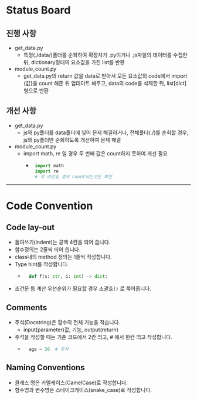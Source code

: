 # Status Board
## 진행 사항
- get_data.py
    - 특정(./data/)폴더를 순회하여 확장자가 .py이거나 .js파일의 데이터를 수집한 뒤, dictionary형태의 요소값을 가진 list를 반환
- module_count.py
    - get_data.py의 return 값을 data로 받아서 모든 요소값의 code에서 import {값}을 count 해준 뒤 업데이트 해주고, data의 code를 삭제한 뒤, list[dict]형으로 반환

## 개선 사항
- get_data.py
    - js와 py폴더를 data폴더에 넣어 문제 해결하거나, 전체폴더(./)를 순회할 경우, js와 py폴더만 순회하도록 개선하여 문제 해결
- module_count.py
    - import math, re 일 경우 두 번째 값은 count하지 못하여 개선 필요
        -  ```py
            import math
            import re
            # 각 라인일 경우 count되는것은 확인
            ```


---
# Code Convention

## Code lay-out
- 들여쓰기(indent)는 공백 4칸을 띄어 씁니다.
- 함수정의는 2줄씩 띄어 씁니다.
- class내의 method 정의는 1줄씩 작성합니다.
- Type hint를 작성합니다.
    - ```py
        def f(s: str, i: int) -> dict:
        ```
- 조건문 등 계산 우선순위가 필요할 경우 소괄호`()` 로 묶어줍니다.

## Comments
- 주석(Docstring)은 함수의 전체 기능을 적습니다.
    - input(parameter)값, 기능, output(return)
- 주석을 작성할 때는 기존 코드에서 2칸 띄고, # 에서 한칸 띄고 작성합니다.
    - ```py
        age = 30  # 주석
        ```

## Naming Conventions
- 클래스 명은 카멜케이스(CamelCase)로 작성합니다.
- 함수명과 변수명은 스네이크케이스(snake_case)로 작성합니다.
